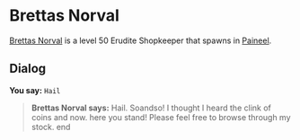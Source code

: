 # Brettas Norval



[Brettas Norval](/npc/75106) is a level 50 Erudite Shopkeeper that spawns in [Paineel](/zone/75).



## Dialog

**You say:** `Hail`



>**Brettas Norval says:** Hail. Soandso!  I thought I heard the clink of coins and now. here you stand!  Please feel free to browse through my stock.
end





